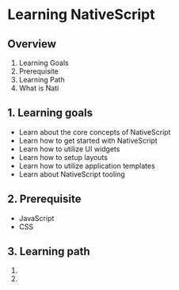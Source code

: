 # Learning NativeScript

## Overview
1. Learning Goals
2. Prerequisite
3. Learning Path
4. What is Nati

## 1. Learning goals
- Learn about the core concepts of NativeScript
- Learn how to get started with NativeScript
- Learn how to utilize UI widgets
- Learn how to setup layouts
- Learn how to utilize application templates
- Learn about NativeScript tooling

## 2. Prerequisite
- JavaScript
- CSS

## 3. Learning path
1.
2.
